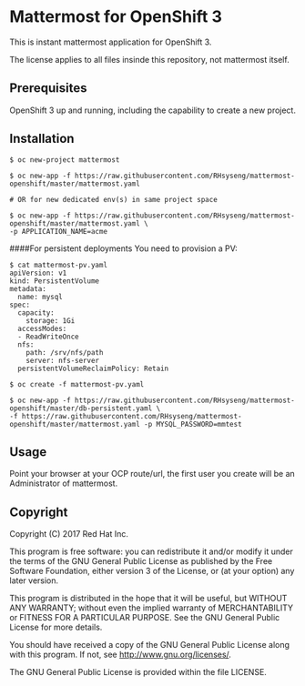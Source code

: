 # Mattermost for OpenShift 3

This is instant mattermost application for OpenShift 3.

The license applies to all files insinde this repository, not mattermost itself.

## Prerequisites

OpenShift 3 up and running, including the capability to create a new project.

## Installation

```shell
$ oc new-project mattermost

$ oc new-app -f https://raw.githubusercontent.com/RHsyseng/mattermost-openshift/master/mattermost.yaml

# OR for new dedicated env(s) in same project space 

$ oc new-app -f https://raw.githubusercontent.com/RHsyseng/mattermost-openshift/master/mattermost.yaml \
-p APPLICATION_NAME=acme
```

####For persistent deployments
You need to provision a PV:
```
$ cat mattermost-pv.yaml
apiVersion: v1
kind: PersistentVolume
metadata:
  name: mysql
spec:
  capacity:
    storage: 1Gi
  accessModes:
  - ReadWriteOnce
  nfs:
    path: /srv/nfs/path
    server: nfs-server
  persistentVolumeReclaimPolicy: Retain

$ oc create -f mattermost-pv.yaml

$ oc new-app -f https://raw.githubusercontent.com/RHsyseng/mattermost-openshift/master/db-persistent.yaml \
-f https://raw.githubusercontent.com/RHsyseng/mattermost-openshift/master/mattermost.yaml -p MYSQL_PASSWORD=mmtest
```

## Usage

Point your browser at your OCP route/url, the first user you create will
be an Administrator of mattermost.

## Copyright

Copyright (C) 2017 Red Hat Inc.

This program is free software: you can redistribute it and/or modify
it under the terms of the GNU General Public License as published by
the Free Software Foundation, either version 3 of the License, or
(at your option) any later version.

This program is distributed in the hope that it will be useful,
but WITHOUT ANY WARRANTY; without even the implied warranty of
MERCHANTABILITY or FITNESS FOR A PARTICULAR PURPOSE.  See the
GNU General Public License for more details.

You should have received a copy of the GNU General Public License
along with this program. If not, see <http://www.gnu.org/licenses/>.

The GNU General Public License is provided within the file LICENSE.